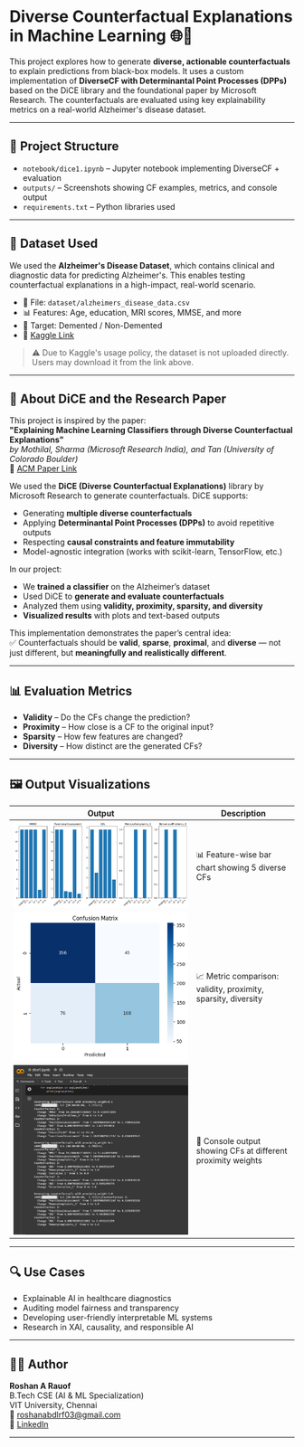# Diverse Counterfactual Explanations in Machine Learning 🌐🧠

This project explores how to generate **diverse, actionable counterfactuals** to explain predictions from black-box models. It uses a custom implementation of **DiverseCF with Determinantal Point Processes (DPPs)** based on the DiCE library and the foundational paper by Microsoft Research. The counterfactuals are evaluated using key explainability metrics on a real-world Alzheimer's disease dataset.

---

## 📂 Project Structure

- `notebook/dice1.ipynb` – Jupyter notebook implementing DiverseCF + evaluation
- `outputs/` – Screenshots showing CF examples, metrics, and console output
- `requirements.txt` – Python libraries used

---

## 🧪 Dataset Used

We used the **Alzheimer's Disease Dataset**, which contains clinical and diagnostic data for predicting Alzheimer's. This enables testing counterfactual explanations in a high-impact, real-world scenario.

- 📄 File: `dataset/alzheimers_disease_data.csv`
- 📊 Features: Age, education, MRI scores, MMSE, and more
- 🎯 Target: Demented / Non-Demented
- 🔗 [Kaggle Link](https://www.kaggle.com/datasets/rabieelkharoua/alzheimers-disease-dataset)

> ⚠️ Due to Kaggle's usage policy, the dataset is not uploaded directly. Users may download it from the link above.

---

## 🧠 About DiCE and the Research Paper

This project is inspired by the paper:  
**"Explaining Machine Learning Classifiers through Diverse Counterfactual Explanations"**  
*by Mothilal, Sharma (Microsoft Research India), and Tan (University of Colorado Boulder)*  
🔗 [ACM Paper Link](https://doi.org/10.1145/3351095.3372850)

We used the **DiCE (Diverse Counterfactual Explanations)** library by Microsoft Research to generate counterfactuals. DiCE supports:
- Generating **multiple diverse counterfactuals**
- Applying **Determinantal Point Processes (DPPs)** to avoid repetitive outputs
- Respecting **causal constraints and feature immutability**
- Model-agnostic integration (works with scikit-learn, TensorFlow, etc.)

In our project:
- We **trained a classifier** on the Alzheimer’s dataset
- Used DiCE to **generate and evaluate counterfactuals**
- Analyzed them using **validity, proximity, sparsity, and diversity**
- **Visualized results** with plots and text-based outputs

This implementation demonstrates the paper’s central idea:  
✅ Counterfactuals should be **valid**, **sparse**, **proximal**, and **diverse** — not just different, but **meaningfully and realistically different**.

---

## 📊 Evaluation Metrics

- **Validity** – Do the CFs change the prediction?
- **Proximity** – How close is a CF to the original input?
- **Sparsity** – How few features are changed?
- **Diversity** – How distinct are the generated CFs?

---

## 🖼️ Output Visualizations

| Output | Description |
|--------|-------------|
| ![CF Comparison](outputs/diverse_cf_visualization.png) | 📊 Feature-wise bar chart showing 5 diverse CFs |
| ![Metrics](outputs/metrics_table.png) | 📈 Metric comparison: validity, proximity, sparsity, diversity |
| ![Text CFs](outputs/cf_text_explanations.png) | 🧾 Console output showing CFs at different proximity weights |


---

## 🔍 Use Cases

- Explainable AI in healthcare diagnostics  
- Auditing model fairness and transparency  
- Developing user-friendly interpretable ML systems  
- Research in XAI, causality, and responsible AI

---

## 👨‍💻 Author

**Roshan A Rauof**  
B.Tech CSE (AI & ML Specialization)  
VIT University, Chennai  
📧 roshanabdlrf03@gmail.com  
🔗 [LinkedIn](https://www.linkedin.com/in/rosh003)

---


